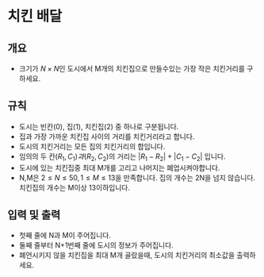 치킨 배달
===
## 개요
+ 크기가 $N \times N$인 도시에서 M개의 치킨집으로 만들수있는 가장 작은 치킨거리를 구하세요.
## 규칙
+ 도시는 빈칸(0), 집(1), 치킨집(2) 중 하나로 구분됩니다.
+ 집과 가장 가까운 치킨집 사이의 거리를 치킨거리라고 합니다.
+ 도시의 치킨거리는 모든 집의 치킨거리의 합입니다.
+ 임의의 두 칸$(R_1, C_1) 과 (R_2,C_2)$의 거리는 $|R_1 - R_2| + |C_1 - C_2|$ 입니다.
+ 도시에 있는 치킨집중 최대 M개를 고리고 나머지는 폐업시켜야합니다.
+ N,M은 $2\le N\le 50, 1\le M\le 13$을 만족합니다.
 집의 개수는 2N을 넘지 않습니다. 치킨집의 개수는 M이상 13이하입니다.
## 입력 및 출력
+ 첫째 줄에 N과 M이 주어집니다.
+ 둘째 줄부터 N+1번째 줄에 도시의 정보가 주어집니다.
+ 폐언시키지 않을 치킨집을 최대 M개 골랐을때, 도시의 치킨거리의 최소값을 출력하세요.
